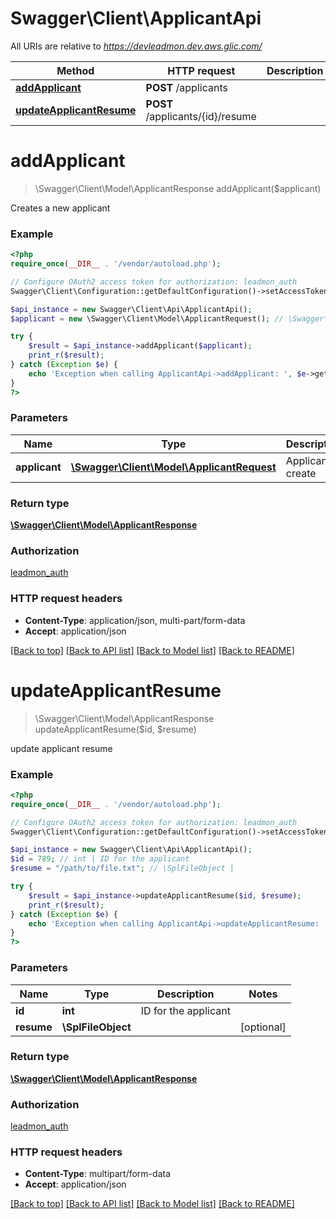 # Swagger\Client\ApplicantApi

All URIs are relative to *https://devleadmon.dev.aws.glic.com/*

Method | HTTP request | Description
------------- | ------------- | -------------
[**addApplicant**](ApplicantApi.md#addApplicant) | **POST** /applicants | 
[**updateApplicantResume**](ApplicantApi.md#updateApplicantResume) | **POST** /applicants/{id}/resume | 


# **addApplicant**
> \Swagger\Client\Model\ApplicantResponse addApplicant($applicant)



Creates a new applicant

### Example
```php
<?php
require_once(__DIR__ . '/vendor/autoload.php');

// Configure OAuth2 access token for authorization: leadmon_auth
Swagger\Client\Configuration::getDefaultConfiguration()->setAccessToken('YOUR_ACCESS_TOKEN');

$api_instance = new Swagger\Client\Api\ApplicantApi();
$applicant = new \Swagger\Client\Model\ApplicantRequest(); // \Swagger\Client\Model\ApplicantRequest | Applicant to create

try {
    $result = $api_instance->addApplicant($applicant);
    print_r($result);
} catch (Exception $e) {
    echo 'Exception when calling ApplicantApi->addApplicant: ', $e->getMessage(), PHP_EOL;
}
?>
```

### Parameters

Name | Type | Description  | Notes
------------- | ------------- | ------------- | -------------
 **applicant** | [**\Swagger\Client\Model\ApplicantRequest**](../Model/\Swagger\Client\Model\ApplicantRequest.md)| Applicant to create |

### Return type

[**\Swagger\Client\Model\ApplicantResponse**](../Model/ApplicantResponse.md)

### Authorization

[leadmon_auth](../../README.md#leadmon_auth)

### HTTP request headers

 - **Content-Type**: application/json, multi-part/form-data
 - **Accept**: application/json

[[Back to top]](#) [[Back to API list]](../../README.md#documentation-for-api-endpoints) [[Back to Model list]](../../README.md#documentation-for-models) [[Back to README]](../../README.md)

# **updateApplicantResume**
> \Swagger\Client\Model\ApplicantResponse updateApplicantResume($id, $resume)



update applicant resume

### Example
```php
<?php
require_once(__DIR__ . '/vendor/autoload.php');

// Configure OAuth2 access token for authorization: leadmon_auth
Swagger\Client\Configuration::getDefaultConfiguration()->setAccessToken('YOUR_ACCESS_TOKEN');

$api_instance = new Swagger\Client\Api\ApplicantApi();
$id = 789; // int | ID for the applicant
$resume = "/path/to/file.txt"; // \SplFileObject | 

try {
    $result = $api_instance->updateApplicantResume($id, $resume);
    print_r($result);
} catch (Exception $e) {
    echo 'Exception when calling ApplicantApi->updateApplicantResume: ', $e->getMessage(), PHP_EOL;
}
?>
```

### Parameters

Name | Type | Description  | Notes
------------- | ------------- | ------------- | -------------
 **id** | **int**| ID for the applicant |
 **resume** | **\SplFileObject**|  | [optional]

### Return type

[**\Swagger\Client\Model\ApplicantResponse**](../Model/ApplicantResponse.md)

### Authorization

[leadmon_auth](../../README.md#leadmon_auth)

### HTTP request headers

 - **Content-Type**: multipart/form-data
 - **Accept**: application/json

[[Back to top]](#) [[Back to API list]](../../README.md#documentation-for-api-endpoints) [[Back to Model list]](../../README.md#documentation-for-models) [[Back to README]](../../README.md)

